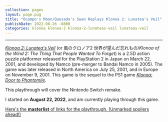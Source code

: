 ```yaml
---
collection: pages
layout: page.pug
title: "Ocampo's Moon/Quesada's Swan Replays Klonoa 2: Lunatea's Veil"
publishDate: 2022-08-26 -0800
categories: klonoa klonoa-2 klonoa-2-lunateas-veil lunateas-veil
---
```


---
[*Klonoa 2: Lunatea's Veil*][k2-link] (or 風のクロノア2 世界が望んだ忘れもの/*Klonoa of the Wind 2: The Thing That People Wanted To Forget*) is a 2.5D action puzzle platformer released for the PlayStation 2 in Japan on March 22, 2001, and developed by Namco (pre-merger to Bandai Namco in 2005). The game was later released in North America on July 25, 2001, and in Europe on November 9, 2001. This game is the sequel to the PS1 game [*Klonoa: Door to Phantomile*][k1-link].

This playthrough will cover the Nintendo Switch remake.

I started on **August 22, 2022**, and am currently playing through this game.

<span class="nav-masterlist">[Here's the **masterlist** of links for the playthrough. (Unmarked spoilers ahead!)][masterlist]</span>

[k1-link]:	https://en.wikipedia.org/wiki/Klonoa:_Door_to_Phantomile
[k2-link]:	https://en.wikipedia.org/wiki/Klonoa_2:_Lunatea%27s_Veil
[masterlist]: ./masterlist/